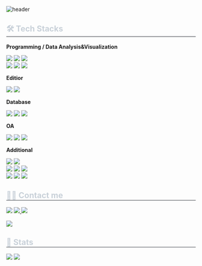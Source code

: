 ![header](https://capsule-render.vercel.app/api?text=Bang%27s%20GITHUB&color=gradient&type=waving&fontAlign=25&fontAlignY=70&fontSize=50&section=footer&height=200)

<div style="text-align: left;"> 
<h2 style="border-bottom: 1px solid #21262d; color: #c9d1d9;"> 🛠️ Tech Stacks </h2>  
<div style="margin: ; text-align: left;">
<!-- Programming / Data Analysis -->
<p><strong>Programming / Data Analysis&Visualization</strong></p>
<img src="https://img.shields.io/badge/Python-3776AB?style=flat&logo=Python&logoColor=white">
<img src="https://img.shields.io/badge/Selenium-43B02A?style=flat&logo=Selenium&logoColor=white">
<img src="https://img.shields.io/badge/Plotly-3F4F75?style=flat&logo=Plotly&logoColor=white"/>
<br/><img src="https://img.shields.io/badge/QGIS-589632?style=flat&logo=QGIS&logoColor=white"/>
<img src="https://img.shields.io/badge/scikitlearn-F7931E?style=flat&logo=Scikit-learn&logoColor=white"/>
<img src="https://img.shields.io/badge/R-276DC3?style=flat&logo=R&logoColor=white"/>



<!-- editior -->
<p><strong>Editior</strong></p>
<img src="https://img.shields.io/badge/Jupyter-F37626?style=flat&logo=Jupyter&logoColor=white"/>
<img src="https://img.shields.io/badge/VisualStudioCode-007ACC?style=plastic&logo=visualstudiocode &logoColor=white"/>



<!-- Database -->
<p><strong>Database</strong></p>
<img src="https://img.shields.io/badge/MySQL-4479A1?style=flat&logo=MySQL&logoColor=white">
<img src="https://img.shields.io/badge/Amazon RDS-527FFF?style=plastic&logo=Amazon RDS&logoColor=white">
<img src="https://img.shields.io/badge/postgresql-4169E1?style=plastic&logo=PostgreSQL&logoColor=white"/>



<!-- OA -->
<p><strong>OA</strong></p>
<img src="https://img.shields.io/badge/Google Docs-4285F4?style=flat&logo=Google Docs&logoColor=white"/>
<img src="https://img.shields.io/badge/Google Forms-7248B9?style=flat&logo=Google Forms&logoColor=white"/>
<img src="https://img.shields.io/badge/Google Sheets-34A853?style=flat&logo=Google Sheets&logoColor=white"/>



<!-- Colarbo, communication -->
<p><strong>Additional</strong></p>
<img src="https://img.shields.io/badge/canva-00C4CC?style=flat&logo=Canva&logoColor=white"/>
<img src="https://img.shields.io/badge/Figma-F24E1E?style=flat&logo=Figma&logoColor=white">
<br/><img src="https://img.shields.io/badge/Github-181717?style=flat&logo=Github&logoColor=white">
<img src="https://img.shields.io/badge/Git-F05032?style=flat&logo=Git&logoColor=white">
<img src="https://img.shields.io/badge/Linux-FCC624?style=flat&logo=Linux&logoColor=white">
<br/><img src="https://img.shields.io/badge/Discord-5865F2?style=flat&logo=Discord&logoColor=white">
<img src="https://img.shields.io/badge/Slack-4A154B?style=flat&logo=Slack&logoColor=white">
<img src="https://img.shields.io/badge/Notion-000000?style=flat&logo=Notion&logoColor=white">



<h2 style="border-bottom: 1px solid #21262d; color: #c9d1d9;"> 🧑‍💻 Contact me </h2>
<div style="text-align: left;">
<a href="https://www.instagram.com/ideabangk/"> <img src="https://img.shields.io/badge/Instagram-E4405F?style=flat&logo=Instagram&logoColor=white&link=https://www.instagram.com/ideabangk/"></a>
<a href="https://outrageous-animantarx-649.notion.site/Hojin-Bang-710e4f89de984fb4ae7766f057f5b9c5?pvs=4"> <img src="https://img.shields.io/badge/Notion-000000?style=flat&logo=Notion&logoColor=white&link=https://outrageous-animantarx-649.notion.site/Hojin-Bang-710e4f89de984fb4ae7766f057f5b9c5?pvs=4"> </a>
<a href="mailto:mahao7114@gmail.com"> <img src="https://img.shields.io/badge/Gmail-EA4335?style=flat&logo=Gmail&logoColor=white&link=mailto:mahao7114@gmail.com"></a>
</div>
<br>
<div style="text-align: left;">
<a href="https://hits.seeyoufarm.com"><img src="https://hits.seeyoufarm.com/api/count/incr/badge.svg?url=https%3A%2F%2Fgithub.com%2Fideabangk%2F&count_bg=%23000000&title_bg=%23000000&icon=github.svg&icon_color=%23FFFFFF&title=GitHub&edge_flat=false"></a>
</div>

<h2 style="border-bottom: 1px solid #21262d; color: #c9d1d9;"> 🏅 Stats </h2>
<div style="text-align: left;">
<img src="https://github-readme-stats.vercel.app/api?username=ideabangk&bg_color=60,a29696,1949a9&title_color=ffb8b8&text_color=ffb8b8"/>
<img src="https://github-readme-stats.vercel.app/api/top-langs/?username=ideabangk&layout=compact&bg_color=60,a29696,1949a9&title_color=ffb8b8&text_color=ffb8b8"/>
</div>



    
